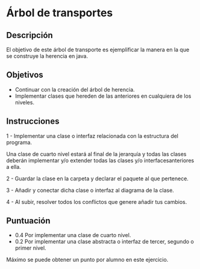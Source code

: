 # Árbol de transportes

## Descripción

El objetivo de este árbol de transporte es ejemplificar la manera en la que se construye la herencia en java.

## Objetivos

* Continuar con la creación del árbol de herencia.
* Implementar clases que hereden de las anteriores en cualquiera de los niveles.

## Instrucciones

1 - Implementar una clase o interfaz relacionada con la estructura del programa.

Una clase de cuarto nivel estará al final de la jerarquía y todas las clases deberán implementar y/o extender todas las clases y/o interfacesanteriores a ella.

2 - Guardar la clase en la carpeta y declarar el paquete al que pertenece.

3 - Añadir y conectar dicha clase o interfaz al diagrama de la clase.

4 - Al subir, resolver todos los conflictos que genere añadir tus cambios.

## Puntuación

* 0.4 Por implementar una clase de cuarto nivel.
* 0.2 Por implementar una clase abstracta o interfaz de tercer, segundo o primer nivel.

Máximo se puede obtener un punto por alumno en este ejercicio.
